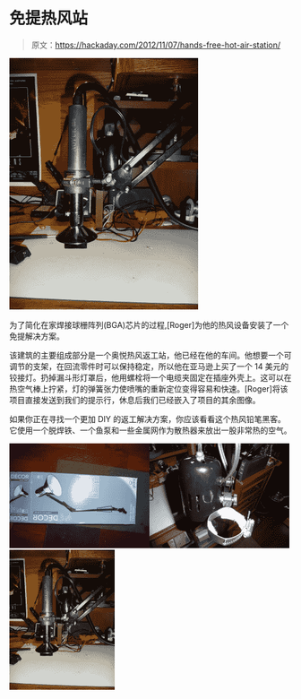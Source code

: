 # 免提热风站

> 原文：<https://hackaday.com/2012/11/07/hands-free-hot-air-station/>

![](img/50ecbd314e6187152a18c9fc29091720.png "P1030515")

为了简化在家焊接球栅阵列(BGA)芯片的过程,[Roger]为他的热风设备安装了一个免提解决方案。

该建筑的主要组成部分是一个奥悦热风返工站，他已经在他的车间。他想要一个可调节的支架，在回流零件时可以保持稳定，所以他在亚马逊上买了一个 14 美元的铰接灯。扔掉漏斗形灯罩后，他用螺栓将一个电缆夹固定在插座外壳上。这可以在热空气棒上拧紧，灯的弹簧张力使喷嘴的重新定位变得容易和快速。[Roger]将该项目直接发送到我们的提示行，休息后我们已经嵌入了项目的其余图像。

如果你正在寻找一个更加 DIY 的返工解决方案，你应该看看这个热风铅笔黑客。它使用一个脱焊铁、一个鱼泵和一些金属网作为散热器来放出一股非常热的空气。

[![](img/9c700ddf5fa8e3003faf32e8ecb3df9d.png)](https://hackaday.com/wp-content/uploads/2012/11/p1030511.jpg)[![](img/e44a55781e4d4896d0c8152e4c6f3498.png)](https://hackaday.com/wp-content/uploads/2012/11/p1030513.jpg)[![](img/e66ffef4b77fd4dc7fec4dc7219005fd.png)](https://hackaday.com/wp-content/uploads/2012/11/p1030515.jpg)